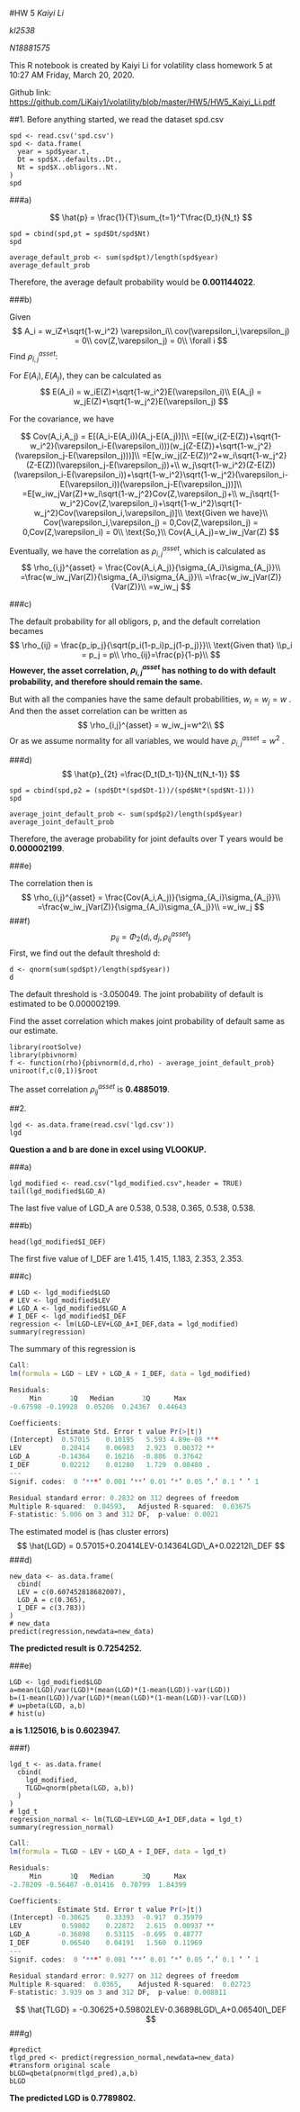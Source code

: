 #HW 5
*Kaiyi Li*

*kl2538*

*N18881575*

This R notebook is created by Kaiyi Li for volatility class homework 5 at 10:27 AM Friday, March 20, 2020. 

Github link: https://github.com/LiKaiy1/volatility/blob/master/HW5/HW5_Kaiyi_Li.pdf

##1. 
Before anything started, we read the dataset spd.csv
```{r}
spd <- read.csv('spd.csv')
spd <- data.frame(
  year = spd$year.t,
  Dt = spd$X..defaults..Dt.,
  Nt = spd$X..obligors..Nt.
)
spd
```

###a) 

$$
\hat{p} = \frac{1}{T}\sum_{t=1}^T\frac{D_t}{N_t}
$$
```{r}
spd = cbind(spd,pt = spd$Dt/spd$Nt)
spd
```

```{r}
average_default_prob <- sum(spd$pt)/length(spd$year)
average_default_prob
```

Therefore, the average default probability would be **0.001144022**.

###b) 

Given
$$
A_i = w_iZ+\sqrt{1-w_i^2} \varepsilon_i\\
cov(\varepsilon_i,\varepsilon_j) = 0\\
cov(Z,\varepsilon_j) = 0\\
\forall i
$$
Find $\rho_{i,j}^{asset}$:

For $E(A_i),E(A_j)$, they can be calculated as 
$$
E(A_i) = w_iE(Z)+\sqrt{1-w_i^2}E(\varepsilon_i)\\
E(A_j) = w_jE(Z)+\sqrt{1-w_j^2}E(\varepsilon_j)
$$

For the covariance, we have 

$$
Cov(A_i,A_j) = E[(A_i-E(A_i))(A_j-E(A_j))]\\
=E[(w_i(Z-E(Z))+\sqrt{1-w_i^2}(\varepsilon_i-E(\varepsilon_i)))(w_j(Z-E(Z))+\sqrt{1-w_j^2}(\varepsilon_j-E(\varepsilon_j)))]\\
=E[w_iw_j(Z-E(Z))^2+w_i\sqrt{1-w_j^2}(Z-E(Z))(\varepsilon_j-E(\varepsilon_j))+\\
w_j\sqrt{1-w_i^2}(Z-E(Z))(\varepsilon_i-E(\varepsilon_i))+\sqrt{1-w_i^2}\sqrt{1-w_j^2}(\varepsilon_i-E(\varepsilon_i))(\varepsilon_j-E(\varepsilon_j))]\\
=E[w_iw_jVar(Z)+w_i\sqrt{1-w_j^2}Cov(Z,\varepsilon_j)+\\
w_j\sqrt{1-w_i^2}Cov(Z,\varepsilon_i)+\sqrt{1-w_i^2}\sqrt{1-w_j^2}Cov(\varepsilon_i,\varepsilon_j)]\\
\text{Given we have}\\
Cov(\varepsilon_i,\varepsilon_j) = 0,Cov(Z,\varepsilon_j) = 0,Cov(Z,\varepsilon_i) = 0\\
\text{So,}\\
Cov(A_i,A_j)=w_iw_jVar(Z)
$$



Eventually, we have the correlation as $\rho_{i,j}^{asset}$, which is calculated as 
$$
\rho_{i,j}^{asset} = \frac{Cov(A_i,A_j)}{\sigma_{A_i}\sigma_{A_j}}\\
=\frac{w_iw_jVar(Z)}{\sigma_{A_i}\sigma_{A_j}}\\
=\frac{w_iw_jVar(Z)}{Var(Z)}\\
=w_iw_j
$$


###c) 

The default probability for all obligors, p, and the default correlation becames 
$$
\rho_{ij} = \frac{p_ip_j}{\sqrt{p_i(1-p_i)p_j(1-p_j)}}\\
\text{Given that} \\p_i = p_j = p\\
\rho_{ij}=\frac{p}{1-p}\\
$$
**However, the asset correlation, $\rho_{i,j}^{asset}$ has nothing to do with default probability, and therefore should remain the same.** 

But with all the companies have the same default probabilities, $w_i = w_j = w$ . And then the asset correlation can be written as 
$$
\rho_{i,j}^{asset} = w_iw_j=w^2\\
$$
Or as we assume normality for all variables, we would have $\rho_{i,j}^{asset} = w^2$ .

###d) 
$$
\hat{p}_{2t} =\frac{D_t(D_t-1)}{N_t(N_t-1)}
$$
```{r}
spd = cbind(spd,p2 = (spd$Dt*(spd$Dt-1))/(spd$Nt*(spd$Nt-1)))
spd
```

```{r}
average_joint_default_prob <- sum(spd$p2)/length(spd$year)
average_joint_default_prob
```
Therefore, the average probability for joint defaults over T years would be **0.000002199**.

###e)

The correlation then is 
$$
\rho_{i,j}^{asset} = \frac{Cov(A_i,A_j)}{\sigma_{A_i}\sigma_{A_j}}\\
=\frac{w_iw_jVar(Z)}{\sigma_{A_i}\sigma_{A_j}}\\
=w_iw_j
$$
###f) 
$$
p_{ij} = \Phi_2(d_i,d_j,\rho_{ij}^{asset})
$$
First, we find out the default threshold d:
```{r}
d <- qnorm(sum(spd$pt)/length(spd$year))
d
```
The default threshold is -3.050049.
The joint probability of default is estimated to be 0.000002199. 

Find the asset correlation which makes joint probability of default same as our estimate.
```{r}
library(rootSolve)
library(pbivnorm)
f <- function(rho){pbivnorm(d,d,rho) - average_joint_default_prob}
uniroot(f,c(0,1))$root
```
The asset correlation $\rho_{ij}^{asset}$ is **0.4885019**.

##2.
```{r}
lgd <- as.data.frame(read.csv('lgd.csv'))
lgd
```
**Question a and b are done in excel using VLOOKUP.**

###a)
```{r}
lgd_modified <- read.csv("lgd_modified.csv",header = TRUE)
tail(lgd_modified$LGD_A)
```
The last five value of LGD_A are 0.538, 0.538, 0.365, 0.538, 0.538.

###b)
```{r}
head(lgd_modified$I_DEF)
```
The first five value of I_DEF are 1.415, 1.415, 1.183, 2.353, 2.353.

###c)
```{r}
# LGD <- lgd_modified$LGD
# LEV <- lgd_modified$LEV
# LGD_A <- lgd_modified$LGD_A
# I_DEF <- lgd_modified$I_DEF
regression <- lm(LGD~LEV+LGD_A+I_DEF,data = lgd_modified)
summary(regression)
```
The summary of this regression is 

```R
Call:
lm(formula = LGD ~ LEV + LGD_A + I_DEF, data = lgd_modified)

Residuals:
     Min       1Q   Median       3Q      Max 
-0.67598 -0.19928  0.05206  0.24367  0.44643 

Coefficients:
            Estimate Std. Error t value Pr(>|t|)    
(Intercept)  0.57015    0.10195   5.593 4.89e-08 ***
LEV          0.20414    0.06983   2.923  0.00372 ** 
LGD_A       -0.14364    0.16216  -0.886  0.37642    
I_DEF        0.02212    0.01280   1.729  0.08480 .  
---
Signif. codes:  0 ‘***’ 0.001 ‘**’ 0.01 ‘*’ 0.05 ‘.’ 0.1 ‘ ’ 1

Residual standard error: 0.2832 on 312 degrees of freedom
Multiple R-squared:  0.04593,	Adjusted R-squared:  0.03675 
F-statistic: 5.006 on 3 and 312 DF,  p-value: 0.0021
```

The estimated model is (has cluster errors)
$$
\hat{LGD} = 0.57015+0.20414LEV-0.14364LGD\_A+0.02212I\_DEF 
$$
###d)
```{r}
new_data <- as.data.frame(
  cbind(
  LEV = c(0.607452818682007),
  LGD_A = c(0.365),
  I_DEF = c(3.783))
)
# new_data
predict(regression,newdata=new_data)
```
**The predicted result is 0.7254252.**

###e)
```{r}
LGD <- lgd_modified$LGD
a=mean(LGD)/var(LGD)*(mean(LGD)*(1-mean(LGD))-var(LGD))
b=(1-mean(LGD))/var(LGD)*(mean(LGD)*(1-mean(LGD))-var(LGD))
# u=pbeta(LGD, a,b)
# hist(u)
```
**a is 1.125016, b is 0.6023947.**

###f)
```{r}
lgd_t <- as.data.frame(
  cbind(
    lgd_modified,
    TLGD=qnorm(pbeta(LGD, a,b))
  )
)
# lgd_t
regression_normal <- lm(TLGD~LEV+LGD_A+I_DEF,data = lgd_t)
summary(regression_normal)
```
```r
Call:
lm(formula = TLGD ~ LEV + LGD_A + I_DEF, data = lgd_t)

Residuals:
     Min       1Q   Median       3Q      Max 
-2.78209 -0.56487 -0.01416  0.70799  1.84399 

Coefficients:
            Estimate Std. Error t value Pr(>|t|)   
(Intercept) -0.30625    0.33393  -0.917  0.35979   
LEV          0.59802    0.22872   2.615  0.00937 **
LGD_A       -0.36898    0.53115  -0.695  0.48777   
I_DEF        0.06540    0.04191   1.560  0.11969   
---
Signif. codes:  0 ‘***’ 0.001 ‘**’ 0.01 ‘*’ 0.05 ‘.’ 0.1 ‘ ’ 1

Residual standard error: 0.9277 on 312 degrees of freedom
Multiple R-squared:  0.0365,	Adjusted R-squared:  0.02723 
F-statistic: 3.939 on 3 and 312 DF,  p-value: 0.008811

```

$$
\hat{TLGD} = -0.30625+0.59802LEV-0.36898LGD\_A+0.06540I\_DEF
$$
###g)
```{r}
#predict
tlgd_pred <- predict(regression_normal,newdata=new_data)
#transform original scale
bLGD=qbeta(pnorm(tlgd_pred),a,b)
bLGD
```
**The predicted LGD is 0.7789802.**

